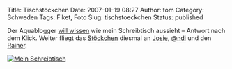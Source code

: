 Title: Tischstöckchen
Date: 2007-01-19 08:27
Author: tom
Category: Schweden
Tags: Fiket, Foto
Slug: tischstoeckchen
Status: published

Der Aquablogger [will
wissen](http://www.blog.i130.de/2007/01/09/tischstoeckchen/) wie mein
Schreibtisch aussieht – Antwort nach dem Klick. Weiter fliegt das
[Stöckchen](http://de.wikipedia.org/wiki/St%C3%B6ckchen) diesmal an
[Josie](http://wulle.se/wordpress/), [@ndi](http://www.tjockis.de/) und
den [Rainer](http://rainersblogg.blogspot.com/). <!--more-->

[![Mein
Schreibtisch](http://www.fiket.de/pic/desk_s.jpg "Mein Schreibtisch")](http://www.fiket.de/pic/desk_l.jpg)


